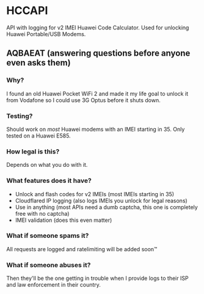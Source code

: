 # HCCAPI
API with logging for v2 IMEI Huawei Code Calculator. Used for unlocking Huawei Portable/USB Modems.

## AQBAEAT (answering questions before anyone even asks them)

### Why?
I found an old Huawei Pocket WiFi 2 and made it my life goal to unlock it from Vodafone so I could use 3G Optus before it shuts down.

### Testing?
Should work on *most* Huawei modems with an IMEI starting in 35. Only tested on a Huawei E585.

### How legal is this?
Depends on what you do with it.

### What features does it have?
- Unlock and flash codes for v2 IMEIs (most IMEIs starting in 35)
- Cloudflared IP logging (also logs IMEIs you unlock for legal reasons)
- Use in anything (most APIs need a dumb captcha, this one is completely free with no captcha)
- IMEI validation (does this even matter)

### What if someone spams it?
All requests are logged and ratelimiting will be added soon™

### What if someone abuses it?
Then they'll be the one getting in trouble when I provide logs to their ISP and law enforcement in their country.
